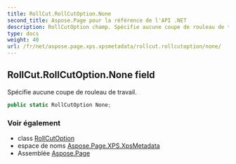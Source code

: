 ```yaml
---
title: RollCut.RollCutOption.None
second_title: Aspose.Page pour la référence de l'API .NET
description: RollCutOption champ. Spécifie aucune coupe de rouleau de travail.
type: docs
weight: 40
url: /fr/net/aspose.page.xps.xpsmetadata/rollcut.rollcutoption/none/
---
```

## RollCut.RollCutOption.None field

Spécifie aucune coupe de rouleau de travail.

```csharp
public static RollCutOption None;
```

### Voir également

* class [RollCutOption](../)
* espace de noms [Aspose.Page.XPS.XpsMetadata](../../rollcut.rollcutoption/)
* Assemblée [Aspose.Page](../../../)



